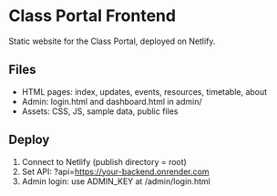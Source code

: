# Class Portal Frontend

Static website for the Class Portal, deployed on Netlify.

## Files
- HTML pages: index, updates, events, resources, timetable, about
- Admin: login.html and dashboard.html in admin/
- Assets: CSS, JS, sample data, public files

## Deploy
1. Connect to Netlify (publish directory = root)
2. Set API: ?api=https://your-backend.onrender.com  
3. Admin login: use ADMIN_KEY at /admin/login.html
